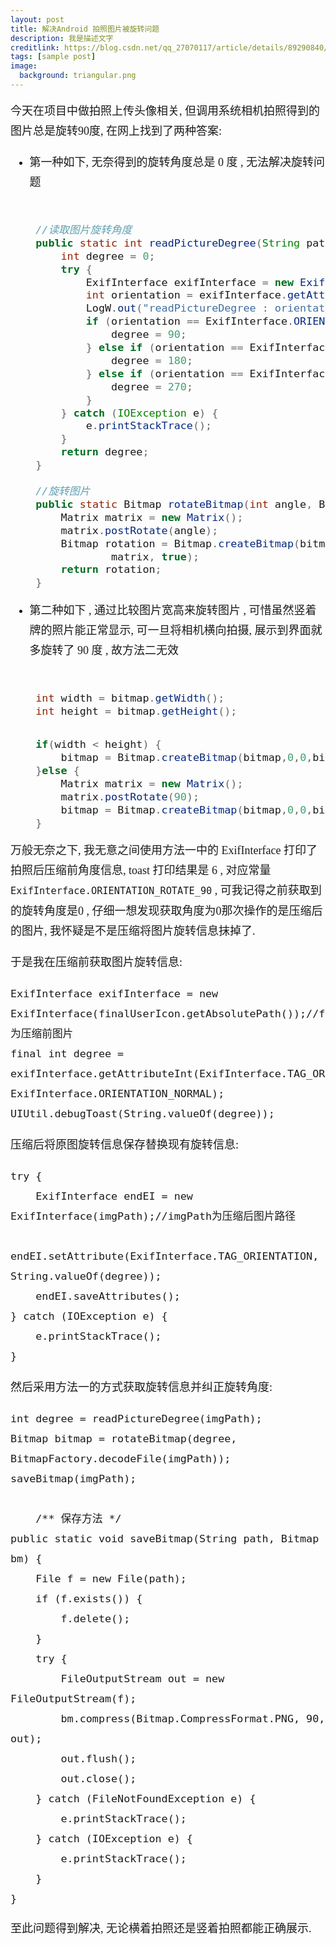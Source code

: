 ```yaml
---
layout: post
title: 解决Android 拍照图片被旋转问题
description: 我是描述文字
creditlink: https://blog.csdn.net/qq_27070117/article/details/89290840/
tags: [sample post]
image:
  background: triangular.png
---
```


<font face="微软雅黑" size=4 style="line-height:32px">

今天在项目中做拍照上传头像相关, 但调用系统相机拍照得到的图片总是旋转90度, 在网上找到了两种答案: 

* 第一种如下, 无奈得到的旋转角度总是 0 度 , 无法解决旋转问题

``` java

	//读取图片旋转角度
	public static int readPictureDegree(String path) {
	    int degree = 0;
	    try {
	        ExifInterface exifInterface = new ExifInterface(path);
	        int orientation = exifInterface.getAttributeInt(ExifInterface.TAG_ORIENTATION, ExifInterface.ORIENTATION_NORMAL);
	        LogW.out("readPictureDegree : orientation = " + orientation);
	        if (orientation == ExifInterface.ORIENTATION_ROTATE_90) {
	            degree = 90;
	        } else if (orientation == ExifInterface.ORIENTATION_ROTATE_180) {
	            degree = 180;
	        } else if (orientation == ExifInterface.ORIENTATION_ROTATE_270) {
	            degree = 270;
	        }
	    } catch (IOException e) {
	        e.printStackTrace();
	    }
	    return degree;
	}
	
	//旋转图片
	public static Bitmap rotateBitmap(int angle, Bitmap bitmap) {
	    Matrix matrix = new Matrix();
	    matrix.postRotate(angle);
	    Bitmap rotation = Bitmap.createBitmap(bitmap, 0, 0, bitmap.getWidth(), bitmap.getHeight(),
	            matrix, true);
	    return rotation;
	}

```

* 第二种如下 , 通过比较图片宽高来旋转图片 , 可惜虽然竖着牌的照片能正常显示, 可一旦将相机横向拍摄, 展示到界面就多旋转了 90 度 , 故方法二无效

```java

	int width = bitmap.getWidth();
	int height = bitmap.getHeight();

	if(width < height) {
	    bitmap = Bitmap.createBitmap(bitmap,0,0,bitmap.getWidth(),bitmap.getWidth());
	}else {
	    Matrix matrix = new Matrix();
	    matrix.postRotate(90);
	    bitmap = Bitmap.createBitmap(bitmap,0,0,bitmap.getHeight(),bitmap.getHeight(),matrix,true);
	}

```

万般无奈之下, 我无意之间使用方法一中的 ExifInterface 打印了拍照后压缩前角度信息, toast 打印结果是 6 , 对应常量 `ExifInterface.ORIENTATION_ROTATE_90` , 可我记得之前获取到的旋转角度是0 , 仔细一想发现获取角度为0那次操作的是压缩后的图片, 我怀疑是不是压缩将图片旋转信息抹掉了. 

于是我在压缩前获取图片旋转信息:

	ExifInterface exifInterface = new ExifInterface(finalUserIcon.getAbsolutePath());//finalUserIcon为压缩前图片
    final int degree = exifInterface.getAttributeInt(ExifInterface.TAG_ORIENTATION, ExifInterface.ORIENTATION_NORMAL);
    UIUtil.debugToast(String.valueOf(degree));

压缩后将原图旋转信息保存替换现有旋转信息:

	try {
        ExifInterface endEI = new ExifInterface(imgPath);//imgPath为压缩后图片路径
        endEI.setAttribute(ExifInterface.TAG_ORIENTATION, String.valueOf(degree));
        endEI.saveAttributes();
    } catch (IOException e) {
        e.printStackTrace();
    }

然后采用方法一的方式获取旋转信息并纠正旋转角度:

	int degree = readPictureDegree(imgPath);
	Bitmap bitmap = rotateBitmap(degree, BitmapFactory.decodeFile(imgPath));
	saveBitmap(imgPath);

		/** 保存方法 */
	public static void saveBitmap(String path, Bitmap bm) {
		File f = new File(path);
		if (f.exists()) {
			f.delete();
		}
		try {
			FileOutputStream out = new FileOutputStream(f);
			bm.compress(Bitmap.CompressFormat.PNG, 90, out);
			out.flush();
			out.close();
		} catch (FileNotFoundException e) {
			e.printStackTrace();
		} catch (IOException e) {
			e.printStackTrace();
		}
	}

至此问题得到解决, 无论横着拍照还是竖着拍照都能正确展示.
</font>